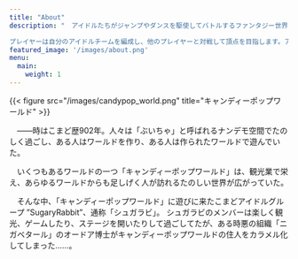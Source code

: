 ```yaml
---
title: "About"
description: "　アイドルたちがジャンプやダンスを駆使してバトルするファンタジー世界を舞台にした、かわいらしくも熱い競技ゲームです。

プレイヤーは自分のアイドルチームを編成し、他のプレイヤーと対戦して頂点を目指します。アイドルたちの個性的な衣装や必殺技、劇的な勝利の瞬間など、盛り上がり満点のゲームです。"
featured_image: '/images/about.png'
menu:
  main:
    weight: 1
---
```

{{< figure src="/images/candypop_world.png" title="キャンディーポップワールド" >}}

　――時はこまど歴902年。人々は「ぶいちゃ」と呼ばれるナンデモ空間でたのしく過ごし、ある人はワールドを作り、ある人は作られたワールドで遊んでいた。

　いくつもあるワールドの一つ「キャンディーポップワールド」は、観光業で栄え、あらゆるワールドからも足しげく人が訪れるたのしい世界が広がっていた。

　そんな中、「キャンディーポップワールド」に遊びに来たこまどアイドルグループ ”SugaryRabbit”、通称「シュガラビ」。
シュガラビのメンバーは楽しく観光、ゲームしたり、ステージを開いたりして過ごしてたが、ある時悪の組織「ニガベタール」のオードア博士がキャンディーポップワールドの住人をカラメル化してしまった……。
